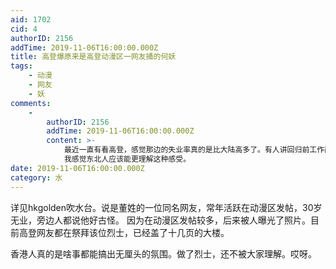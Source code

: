 ```yaml
---
aid: 1702
cid: 4
authorID: 2156
addTime: 2019-11-06T16:00:00.000Z
title: 高登爆原来是高登动漫区一网友捅的何妖
tags:
    - 动漫
    - 网友
    - 妖
comments:
    -
        authorID: 2156
        addTime: 2019-11-06T16:00:00.000Z
        content: >-
            最近一直有看高登，感觉那边的失业率真的是比大陆高多了。有人讲回归前工作岗位多过劳动力。卖鱼蛋都能买房。一回归之后就不让随便摆摊了，转型金融服务，工厂都搬走了，还搞推广普通话，让90后英语水平变得很差，导致年轻人真真是缺乏出路。
            我感觉东北人应该能更理解这种感受。
date: 2019-11-06T16:00:00.000Z
category: 水
---
```


详见hkgolden吹水台。说是董姓的一位同名网友，常年活跃在动漫区发帖，30岁无业，旁边人都说他好古怪。 因为在动漫区发帖较多，后来被人曝光了照片。目前高登网友都在祭拜该位烈士，已经盖了十几页的大楼。

香港人真的是啥事都能搞出无厘头的氛围。做了烈士，还不被大家理解。哎呀。
